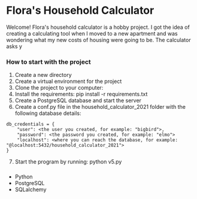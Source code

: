 # Flora's Household Calculator

Welcome! Flora's household calculator is a hobby project. 
I got the idea of creating a calculating tool when I moved to a new apartment and was wondering what my new costs of housing were going to be. 
The calculator asks y

### How to start with the project
1. Create a new directory
2. Create a virtual environment for the project
3. Clone the project to your computer: <link>
4. Install the requirements: pip install -r requirements.txt
5. Create a PostgreSQL database and start the server
6. Create a conf.py file in the household_calculator_2021 folder with the following database details:

```
db_credentials = {
    "user": <the user you created, for example: "bigbird">,
    "password": <the password you created, for example: "elmo">
    "localhost": <where you can reach the database, for example: "@localhost:5432/household_calculator_2021">
}
```

7. Start the program by running: python v5.py


### 
- Python
- PostgreSQL
- SQLalchemy

